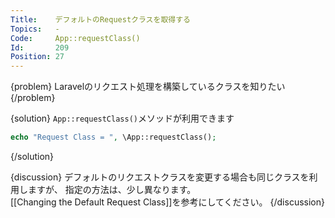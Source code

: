 ```yaml
---
Title:    デフォルトのRequestクラスを取得する
Topics:   -
Code:     App::requestClass()
Id:       209
Position: 27
---
```


{problem}
Laravelのリクエスト処理を構築しているクラスを知りたい
{/problem}

{solution}
`App::requestClass()`メソッドが利用できます

```php
echo "Request Class = ", \App::requestClass();
```
{/solution}

{discussion}
デフォルトのリクエストクラスを変更する場合も同じクラスを利用しますが、
指定の方法は、少し異なります。  
[[Changing the Default Request Class]]を参考にしてください。
{/discussion}
